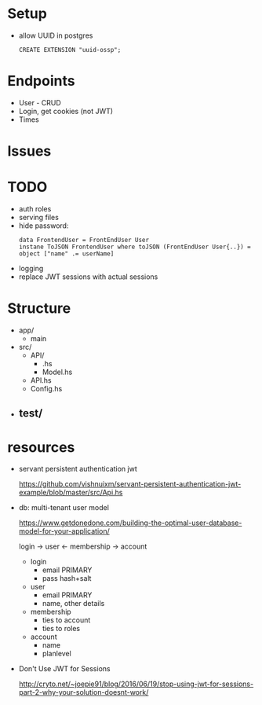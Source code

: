 # Setup
- allow UUID in postgres

    `CREATE EXTENSION "uuid-ossp";`

# Endpoints

- User - CRUD
- Login, get cookies (not JWT)
- Times

# Issues


# TODO

- auth roles
- serving files
- hide password:
  ```
  data FrontendUser = FrontEndUser User 
  instane ToJSON FrontendUser where toJSON (FrontEndUser User{..}) = object ["name" .= userName]
  ```
- logging
- replace JWT sessions with actual sessions

# Structure

- app/
    - main
- src/
    - API/
        - <name>.hs
        - Model.hs
    - API.hs
    - Config.hs
- test/
    - 

# resources

- servant persistent authentication jwt

    https://github.com/vishnuixm/servant-persistent-authentication-jwt-example/blob/master/src/Api.hs

- db: multi-tenant user model

    https://www.getdonedone.com/building-the-optimal-user-database-model-for-your-application/

    login -> user <- membership -> account

    - login
        - email PRIMARY
        - pass hash+salt
    - user
        - email PRIMARY
        - name, other details
    - membership
        - ties to account
        - ties to roles
    - account
        - name
        - planlevel

    
- Don't Use JWT for Sessions

    http://cryto.net/~joepie91/blog/2016/06/19/stop-using-jwt-for-sessions-part-2-why-your-solution-doesnt-work/
